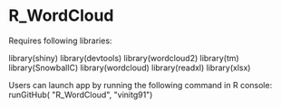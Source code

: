 # R_WordCloud
Requires following libraries:

library(shiny)
library(devtools)
library(wordcloud2)
library(tm)
library(SnowballC)
library(wordcloud)
library(readxl)
library(xlsx)

Users can launch app by running the following command in R console:
runGitHub( "R_WordCloud", "vinitg91") 

